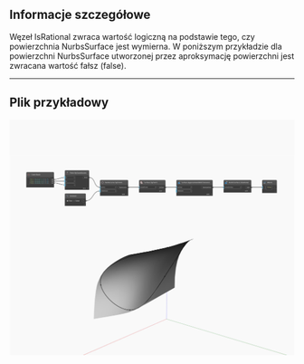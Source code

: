 ## Informacje szczegółowe
Węzeł IsRational zwraca wartość logiczną na podstawie tego, czy powierzchnia NurbsSurface jest wymierna. W poniższym przykładzie dla powierzchni NurbsSurface utworzonej przez aproksymację powierzchni jest zwracana wartość fałsz (false).
___
## Plik przykładowy

![IsRational](./Autodesk.DesignScript.Geometry.NurbsSurface.IsRational_img.jpg)

